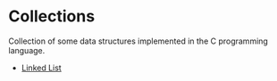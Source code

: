 # Collections

Collection of some data structures implemented in the C programming language.
- [Linked List](linked_list/)
